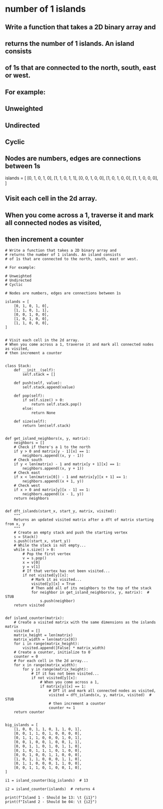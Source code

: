 number of 1 islands
===================

Write a function that takes a 2D binary array and
-------------------------------------------------

returns the number of 1 islands. An island consists
---------------------------------------------------

of 1s that are connected to the north, south, east or west.
-----------------------------------------------------------

For example:
------------

Unweighted
----------

Undirected
----------

Cyclic
------

Nodes are numbers, edges are connections between 1s
---------------------------------------------------

islands = \[ \[0, 1, 0, 1, 0\], \[1, 1, 0, 1, 1\], \[0, 0, 1, 0, 0\], \[1, 0, 1, 0, 0\], \[1, 1, 0, 0, 0\], \]

Visit each cell in the 2d array.
--------------------------------

When you come across a 1, traverse it and mark all connected nodes as visited,
------------------------------------------------------------------------------

then increment a counter
------------------------

    # Write a function that takes a 2D binary array and
    # returns the number of 1 islands. An island consists
    # of 1s that are connected to the north, south, east or west.

    # For example:

    # Unweighted
    # Undirected
    # Cyclic

    # Nodes are numbers, edges are connections between 1s

    islands = [
        [0, 1, 0, 1, 0],
        [1, 1, 0, 1, 1],
        [0, 0, 1, 0, 0],
        [1, 0, 1, 0, 0],
        [1, 1, 0, 0, 0],
    ]


    # Visit each cell in the 2d array.
    # When you come across a 1, traverse it and mark all connected nodes as visited,
    # then increment a counter


    class Stack:
        def __init__(self):
            self.stack = []

        def push(self, value):
            self.stack.append(value)

        def pop(self):
            if self.size() > 0:
                return self.stack.pop()
            else:
                return None

        def size(self):
            return len(self.stack)


    def get_island_neighbors(x, y, matrix):
        neighbors = []
        # Check if there's a 1 to the north
        if y > 0 and matrix[y - 1][x] == 1:
            neighbors.append((x, y - 1))
        # Check south
        if y < len(matrix) - 1 and matrix[y + 1][x] == 1:
            neighbors.append((x, y + 1))
        # Check east
        if x < len(matrix[0]) - 1 and matrix[y][x + 1] == 1:
            neighbors.append((x + 1, y))
        # Check west
        if x > 0 and matrix[y][x - 1] == 1:
            neighbors.append((x - 1, y))
        return neighbors


    def dft_islands(start_x, start_y, matrix, visited):
        """
        Returns an updated visited matrix after a dft of matrix starting from x, y
        """
        # Create an empty stack and push the starting vertex
        s = Stack()
        s.push((start_x, start_y))
        # While the stack is not empty...
        while s.size() > 0:
            # Pop the first vertex
            v = s.pop()
            x = v[0]
            y = v[1]
            # If that vertex has not been visited...
            if not visited[y][x]:
                # Mark it as visited...
                visited[y][x] = True
                # Then add all of its neighbors to the top of the stack
                for neighbor in get_island_neighbors(x, y, matrix):  # STUB
                    s.push(neighbor)
        return visited


    def island_counter(matrix):
        # Create a visited matrix with the same dimensions as the islands matrix
        visited = []
        matrix_height = len(matrix)
        matrix_width = len(matrix[0])
        for i in range(matrix_height):
            visited.append([False] * matrix_width)
        # Create a counter, initialize to 0
        counter = 0
        # For each cell in the 2d array...
        for x in range(matrix_width):
            for y in range(matrix_height):
                # If it has not been visited...
                if not visited[y][x]:
                    # When you come across a 1,
                    if matrix[y][x] == 1:
                        # DFT it and mark all connected nodes as visited,
                        visited = dft_islands(x, y, matrix, visited)  # STUB
                        # then increment a counter
                        counter += 1
        return counter


    big_islands = [
        [1, 0, 0, 1, 1, 0, 1, 1, 0, 1],
        [0, 0, 1, 1, 0, 1, 0, 0, 0, 0],
        [0, 1, 1, 1, 0, 0, 0, 1, 0, 1],
        [0, 0, 1, 0, 0, 1, 0, 0, 1, 1],
        [0, 0, 1, 1, 0, 1, 0, 1, 1, 0],
        [0, 1, 0, 1, 1, 1, 0, 1, 0, 0],
        [0, 0, 1, 0, 0, 1, 1, 0, 0, 0],
        [1, 0, 1, 1, 0, 0, 0, 1, 1, 0],
        [0, 1, 1, 0, 0, 0, 1, 1, 0, 0],
        [0, 0, 1, 1, 0, 1, 0, 0, 1, 0],
    ]

    i1 = island_counter(big_islands)  # 13

    i2 = island_counter(islands)  # returns 4

    print(f"Island 1 - Should be 13: \t {i1}")
    print(f"Island 2 - Should be 04: \t {i2}")
